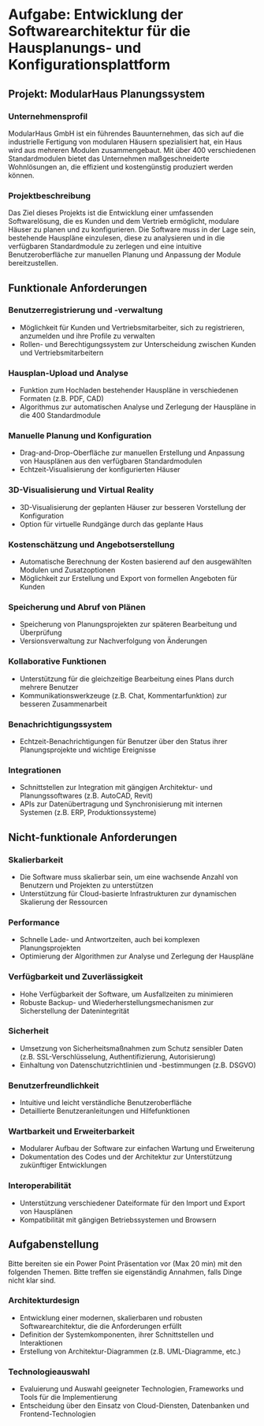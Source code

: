 # Aufgabe: Entwicklung der Softwarearchitektur für die Hausplanungs- und Konfigurationsplattform

## Projekt: ModularHaus Planungssystem

### Unternehmensprofil

ModularHaus GmbH ist ein führendes Bauunternehmen, das sich auf die industrielle Fertigung von modularen Häusern spezialisiert hat, ein Haus wird aus mehreren Modulen zusammengebaut. Mit über 400 verschiedenen Standardmodulen bietet das Unternehmen maßgeschneiderte Wohnlösungen an, die effizient und kostengünstig produziert werden können.

### Projektbeschreibung

Das Ziel dieses Projekts ist die Entwicklung einer umfassenden Softwarelösung, die es Kunden und dem Vertrieb ermöglicht, modulare Häuser zu planen und zu konfigurieren. Die Software muss in der Lage sein, bestehende Hauspläne einzulesen, diese zu analysieren und in die verfügbaren Standardmodule zu zerlegen und eine intuitive Benutzeroberfläche zur manuellen Planung und Anpassung der Module bereitzustellen.

## Funktionale Anforderungen

### Benutzerregistrierung und -verwaltung
- Möglichkeit für Kunden und Vertriebsmitarbeiter, sich zu registrieren, anzumelden und ihre Profile zu verwalten
- Rollen- und Berechtigungssystem zur Unterscheidung zwischen Kunden und Vertriebsmitarbeitern

### Hausplan-Upload und Analyse
- Funktion zum Hochladen bestehender Hauspläne in verschiedenen Formaten (z.B. PDF, CAD)
- Algorithmus zur automatischen Analyse und Zerlegung der Hauspläne in die 400 Standardmodule

### Manuelle Planung und Konfiguration
- Drag-and-Drop-Oberfläche zur manuellen Erstellung und Anpassung von Hausplänen aus den verfügbaren Standardmodulen
- Echtzeit-Visualisierung der konfigurierten Häuser

### 3D-Visualisierung und Virtual Reality
- 3D-Visualisierung der geplanten Häuser zur besseren Vorstellung der Konfiguration
- Option für virtuelle Rundgänge durch das geplante Haus

### Kostenschätzung und Angebotserstellung
- Automatische Berechnung der Kosten basierend auf den ausgewählten Modulen und Zusatzoptionen
- Möglichkeit zur Erstellung und Export von formellen Angeboten für Kunden

### Speicherung und Abruf von Plänen
- Speicherung von Planungsprojekten zur späteren Bearbeitung und Überprüfung
- Versionsverwaltung zur Nachverfolgung von Änderungen

### Kollaborative Funktionen
- Unterstützung für die gleichzeitige Bearbeitung eines Plans durch mehrere Benutzer
- Kommunikationswerkzeuge (z.B. Chat, Kommentarfunktion) zur besseren Zusammenarbeit

### Benachrichtigungssystem
- Echtzeit-Benachrichtigungen für Benutzer über den Status ihrer Planungsprojekte und wichtige Ereignisse

### Integrationen
- Schnittstellen zur Integration mit gängigen Architektur- und Planungssoftwares (z.B. AutoCAD, Revit)
- APIs zur Datenübertragung und Synchronisierung mit internen Systemen (z.B. ERP, Produktionssysteme)

## Nicht-funktionale Anforderungen

### Skalierbarkeit
- Die Software muss skalierbar sein, um eine wachsende Anzahl von Benutzern und Projekten zu unterstützen
- Unterstützung für Cloud-basierte Infrastrukturen zur dynamischen Skalierung der Ressourcen

### Performance
- Schnelle Lade- und Antwortzeiten, auch bei komplexen Planungsprojekten
- Optimierung der Algorithmen zur Analyse und Zerlegung der Hauspläne

### Verfügbarkeit und Zuverlässigkeit
- Hohe Verfügbarkeit der Software, um Ausfallzeiten zu minimieren
- Robuste Backup- und Wiederherstellungsmechanismen zur Sicherstellung der Datenintegrität

### Sicherheit
- Umsetzung von Sicherheitsmaßnahmen zum Schutz sensibler Daten (z.B. SSL-Verschlüsselung, Authentifizierung, Autorisierung)
- Einhaltung von Datenschutzrichtlinien und -bestimmungen (z.B. DSGVO)

### Benutzerfreundlichkeit
- Intuitive und leicht verständliche Benutzeroberfläche
- Detaillierte Benutzeranleitungen und Hilfefunktionen

### Wartbarkeit und Erweiterbarkeit
- Modularer Aufbau der Software zur einfachen Wartung und Erweiterung
- Dokumentation des Codes und der Architektur zur Unterstützung zukünftiger Entwicklungen

### Interoperabilität
- Unterstützung verschiedener Dateiformate für den Import und Export von Hausplänen
- Kompatibilität mit gängigen Betriebssystemen und Browsern

## Aufgabenstellung

Bitte bereiten sie ein Power Point Präsentation vor (Max 20 min) mit den folgenden Themen.
Bitte treffen sie eigenständig Annahmen, falls Dinge nicht klar sind.

### Architekturdesign
- Entwicklung einer modernen, skalierbaren und robusten Softwarearchitektur, die die Anforderungen erfüllt
- Definition der Systemkomponenten, ihrer Schnittstellen und Interaktionen
- Erstellung von Architektur-Diagrammen (z.B. UML-Diagramme, etc.)

### Technologieauswahl
- Evaluierung und Auswahl geeigneter Technologien, Frameworks und Tools für die Implementierung
- Entscheidung über den Einsatz von Cloud-Diensten, Datenbanken und Frontend-Technologien
